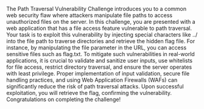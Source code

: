 The Path Traversal Vulnerability Challenge introduces you to a common web security flaw where attackers manipulate file paths to access unauthorized files on the server. In this challenge, you are presented with a web application that has a file access feature vulnerable to path traversal. Your task is to exploit this vulnerability by injecting special characters like ../ into the file path to traverse directories and retrieve the hidden flag file. For instance, by manipulating the file parameter in the URL, you can access sensitive files such as flag.txt. To mitigate such vulnerabilities in real-world applications, it is crucial to validate and sanitize user inputs, use whitelists for file access, restrict directory traversal, and ensure the server operates with least privilege. Proper implementation of input validation, secure file handling practices, and using Web Application Firewalls (WAFs) can significantly reduce the risk of path traversal attacks. Upon successful exploitation, you will retrieve the flag, confirming the vulnerability. Congratulations on completing the challenge!
